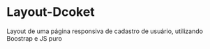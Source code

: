 # Layout-Dcoket
Layout de uma página responsiva de cadastro de usuário, utilizando Boostrap e JS puro

